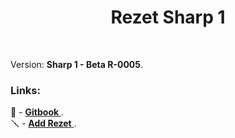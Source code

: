 <h1 align=center>
    Rezet Sharp 1
</h1>
<br>
<p>
    Version: <strong>Sharp 1 - Beta R-0005</strong>.
</p>

<h3>
    Links:
</h3>
📘 - <a href="https://horizon-witwicky.gitbook.io/rezet">
    <strong>Gitbook</strong>
</a>.
<br>
🪛 - <a href="https://discord.com/oauth2/authorize?client_id=889388725719683082">
    <strong>Add Rezet</strong>
</a>.